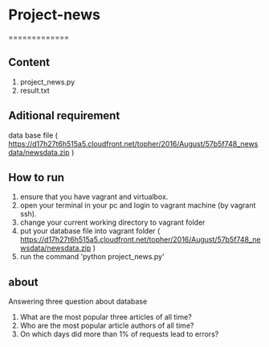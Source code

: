 # Project-news
=============

## Content
1) project_news.py
2) result.txt

## Aditional requirement
data base file ( https://d17h27t6h515a5.cloudfront.net/topher/2016/August/57b5f748_newsdata/newsdata.zip )

## How to run
1) ensure that you have vagrant and virtualbox.
2) open your terminal in your pc and login to vagrant machine (by vagrant ssh).
3) change your current working directory to vagrant folder
4) put your database file into vagrant folder ( https://d17h27t6h515a5.cloudfront.net/topher/2016/August/57b5f748_newsdata/newsdata.zip )
5) run the command 'python project_news.py'

## about
Answering three question about database
1. What are the most popular three articles of all time?
2. Who are the most popular article authors of all time?
3. On which days did more than 1% of requests lead to errors?

